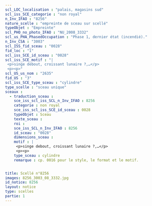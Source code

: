 ```yaml
---
scl_LOC_localisation : "palais, magasins sud"
scl_iss_SCE_categorie : "non royal"
n_Inv_IFAO : "8256"
nature_scelle : "empreinte de sceau sur scellé"
typeObjet : "Empreinte"
scl_PHO_no_photo_IFAO : "NU_2008_3332"
scl_us_PHA_PhasedOccupation : "Phase 1, dernier état (incendié)."
n_Inv_CSA : "3003"
scl_ISS_fid_sceau : "0028"
fid_loc : "1"
scl_iss_SCE_id_sceau : "0028"
scl_iss_SCE_motif : "|
 <p>singe debout, croissant lunaire ?,…</p>
 <p><p>"
scl_US_us_nom : "2635"
fid_US : "3"
scl_iss_SCE_type_sceau : "cylindre"
type_scelle : "sceau unique"
sceaux :
  - traduction_sceau : 
    sce_iss_scl_iss_SCL_n_Inv_IFAO : 8256
    categorie : non royal
    sce_iss_scl_iss_SCE_id_sceau : 0028
    typeObjet : Sceau
    texte_sceau : 
    roi : 
    sce_iss_SCL_n_Inv_IFAO : 8256
    id_sceau : "0028"
    dimensions_sceau : 
    motif : |
     <p>singe debout, croissant lunaire ?,…</p>
     <p><p>
    type_sceau : cylindre
    remarque : cp. 0016 pour le style, le format et le motif.


title: Scellé n°8256
images: 8256_3003_08_3332.jpg
id_notice: 8256
layout: notice
type: scelles
partie: 1
---
```

